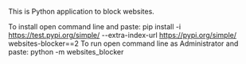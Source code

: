This is Python application to block websites.

To install open command line and paste: 
pip install -i https://test.pypi.org/simple/ --extra-index-url https://pypi.org/simple/ websites-blocker==2
To run open command line as Administrator and paste:
python -m websites_blocker